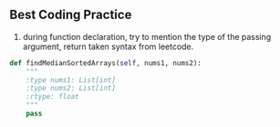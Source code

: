 ## Best Coding Practice

1. during function declaration, try to mention the type of the passing argument, return 
taken syntax from leetcode.
```python
def findMedianSortedArrays(self, nums1, nums2):
    """
    :type nums1: List[int]
    :type nums2: List[int]
    :rtype: float
    """
    pass
```

